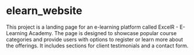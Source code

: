 # elearn_website
This project is a landing page for an e-learning platform called ExcelR - E-Learning Academy. The page is designed to showcase popular course categories and provide users with options to register or learn more about the offerings. It includes sections for client testimonials and a contact form.
